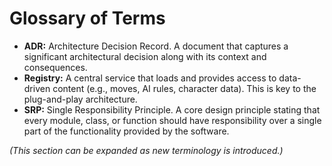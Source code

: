 # Glossary of Terms

- **ADR:** Architecture Decision Record. A document that captures a significant architectural decision along with its context and consequences.
- **Registry:** A central service that loads and provides access to data-driven content (e.g., moves, AI rules, character data). This is key to the plug-and-play architecture.
- **SRP:** Single Responsibility Principle. A core design principle stating that every module, class, or function should have responsibility over a single part of the functionality provided by the software.

*(This section can be expanded as new terminology is introduced.)*
